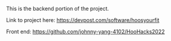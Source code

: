 This is the backend portion of the project.

Link to project here: https://devpost.com/software/hoosyourfit

Front end: https://github.com/johnny-yang-4102/HooHacks2022
